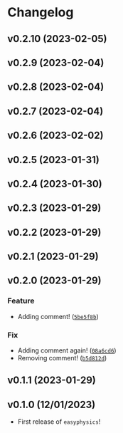 # Changelog

<!--next-version-placeholder-->

## v0.2.10 (2023-02-05)


## v0.2.9 (2023-02-04)


## v0.2.8 (2023-02-04)


## v0.2.7 (2023-02-04)


## v0.2.6 (2023-02-02)


## v0.2.5 (2023-01-31)


## v0.2.4 (2023-01-30)


## v0.2.3 (2023-01-29)


## v0.2.2 (2023-01-29)


## v0.2.1 (2023-01-29)


## v0.2.0 (2023-01-29)
### Feature
* Adding comment! ([`5be5f8b`](https://github.com/UBC-MDS/easyphysics/commit/5be5f8ba9c45c6141f0dd3bf7c719a69ba278896))

### Fix
* Adding comment again! ([`08a6cd6`](https://github.com/UBC-MDS/easyphysics/commit/08a6cd6b10210cfb4dc6c999b610b8dc9ba14e15))
* Removing comment! ([`b5d812d`](https://github.com/UBC-MDS/easyphysics/commit/b5d812d8e03e15d2e5744c2a18159e5eb1e82c49))

## v0.1.1 (2023-01-29)


## v0.1.0 (12/01/2023)

- First release of `easyphysics`!